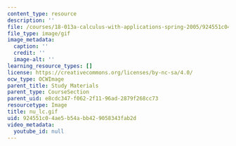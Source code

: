 ```yaml
---
content_type: resource
description: ''
file: /courses/18-013a-calculus-with-applications-spring-2005/924551c04ae5b54abb429058343fab2d_nu_lc.gif
file_type: image/gif
image_metadata:
  caption: ''
  credit: ''
  image-alt: ''
learning_resource_types: []
license: https://creativecommons.org/licenses/by-nc-sa/4.0/
ocw_type: OCWImage
parent_title: Study Materials
parent_type: CourseSection
parent_uid: e8cdc347-f062-2f11-96ad-2879f268cc73
resourcetype: Image
title: nu_lc.gif
uid: 924551c0-4ae5-b54a-bb42-9058343fab2d
video_metadata:
  youtube_id: null
---
```

